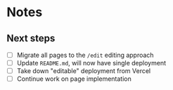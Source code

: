 # Notes

## Next steps

- [ ] Migrate all pages to the `/edit` editing approach
- [ ] Update `README.md`, will now have single deployment
- [ ] Take down "editable" deployment from Vercel
- [ ] Continue work on page implementation
